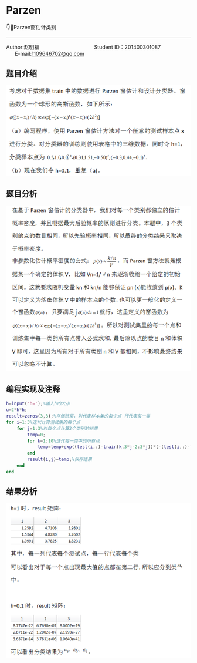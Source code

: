 # Parzen
:point_down::fu:Parzen窗估计类别<br>
__________________________________________________________________________________________
Author:赵明福                                        Student ID：201400301087                            E-mail:1109646702@qq.com<br>
## 题目介绍
![](https://github.com/Chicharito999/ImageCache/raw/master/image/图片30.png)
## 题目分析
![](https://github.com/Chicharito999/ImageCache/raw/master/image/图片31.png)<br>
## 编程实现及注释
```matlab
h=input('h=');%输入h的大小
u=2*h*h;
result=zeros(3,3);%存储结果，列代表样本集的每个点 行代表每一类
for i=1:3%迭代计算测试集的每个点
    for j=1:3%对每个点计算3个类别的结果
        temp=0;
        for k=1:10%迭代每一类中的所有点
            temp=temp+exp((test(i,:)-train(k,3*j-2:3*j))*(-(test(i,:)-train(k,3*j-2:3*j)).')/u);%代入窗函数计算
        end
        result(i,j)=temp;%保存结果
    end
end 
```
## 结果分析
![](https://github.com/Chicharito999/ImageCache/raw/master/image/图片32.png)
